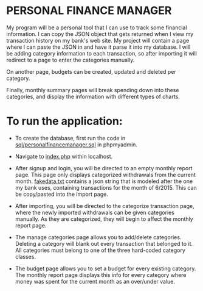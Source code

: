 # PERSONAL FINANCE MANAGER
My program will be a personal tool that I can use to track some financial 
information. I can copy the JSON object that gets returned when I view my 
transaction history on my bank's web site. My project will contain a page where
I can paste the JSON in and have it parse it into my database. I will be adding 
category information to each transaction, so after importing it will redirect to
a page to enter the categories manually.

On another page, budgets can be created, updated and deleted per category.

Finally, monthly summary pages will break spending down into these categories,
and display the information with different types of charts. 

# To run the application:
* To create the database, first run the code in [sql/personalfinancemanager.sql](sql/personalfinancemanager.sql) in phpmyadmin. 

* Navigate to [index.php](index.php) within localhost.

* After signup and login, you will be directed to an empty monthly report page. This page only displays categorized withdrawals from the current month. [fakedata.txt](fakedata.txt) contains a json string that is modeled after the one my bank uses, containing transactions for the month of 6/2015. This can be copy/pasted into the import page.

* After importing, you will be directed to the categorize transaction page, where the newly imported withdrawals can be given categories manually. As they are categorized, they will begin to affect the monthly report page.

* The manage categories page allows you to add/delete categories. Deleting a category will blank out every transaction that belonged to it. All categories must belong to one of the three hard-coded category classes.

* The budget page allows you to set a budget for every existing category. The monthly report page displays this info for every category where money was spent for the current month as an over/under value.
